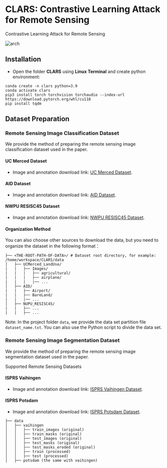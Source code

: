 # CLARS: Contrastive Learning Attack for Remote Sensing

Contrastive Learning Attack for Remote Sensing

![arch](https://github.com/iamk1ko/CLARS/docs/arch.png)



## Installation

- Open the folder **CLARS** using **Linux Terminal** and create python environment:

```
conda create -n clars python=3.9
conda activate clars
pip3 install torch torchvision torchaudio --index-url https://download.pytorch.org/whl/cu118
pip install tqdm
```

## Dataset Preparation

### Remote Sensing Image Classification Dataset

We provide the method of preparing the remote sensing image classification dataset used in the paper.

#### UC Merced Dataset

- Image and annotation download link: [UC Merced Dataset](http://weegee.vision.ucmerced.edu/datasets/landuse.html).

#### AID Dataset

- Image and annotation download link: [AID Dataset](https://www.kaggle.com/datasets/jiayuanchengala/aid-scene-classification-datasets).

#### NWPU RESISC45 Dataset

- Image and annotation download link: [NWPU RESISC45 Dataset](https://aistudio.baidu.com/datasetdetail/220767).

#### Organization Method

You can also choose other sources to download the data, but you need to organize the dataset in the following format：

```
├── <THE-ROOT-PATH-OF-DATA>/ # Dataset root directory, for example: /home/workspace/CLARS/data
│   ├── UCMerced_LandUse/     
|   |   ├── Images/
|   |   |   ├── agricultural/
|   |   |   ├── airplane/
|   |   |   |── ...
│   ├── AID/     
|   |   ├── Airport/
|   |   ├── BareLand/
|   |   |── ...
│   ├── NUPU_RESISC45/     
|   |   ├── ...
|   |   ├── ...
```

Note: In the project folder `data`, we provide the data set partition file `dataset_name.txt`. You can also use the Python script to divide the data set.

### Remote Sensing Image Segmentation Dataset

We provide the method of preparing the remote sensing image segmentation dataset used in the paper.

Supported Remote Sensing Datasets

#### ISPRS Vaihingen

- Image and annotation download link: [ISPRS Vaihingen Dataset](https://www.isprs.org/education/benchmarks/UrbanSemLab/default.aspx).

#### ISPRS Potsdam

- Image and annotation download link: [ISPRS Potsdam Dataset](https://www.isprs.org/education/benchmarks/UrbanSemLab/default.aspx).

```none
├── data
│   ├── vaihingen
│   │   ├── train_images (original)
│   │   ├── train_masks (original)
│   │   ├── test_images (original)
│   │   ├── test_masks (original)
│   │   ├── test_masks_eroded (original)
│   │   ├── train (processed)
│   │   ├── test (processed)
│   ├── potsdam (the same with vaihingen)
```
